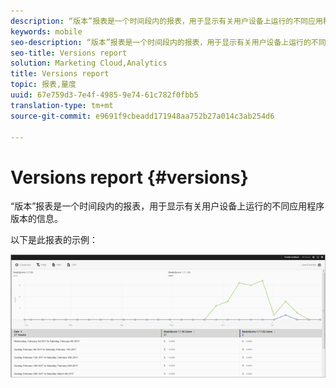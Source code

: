 ```yaml
---
description: “版本”报表是一个时间段内的报表，用于显示有关用户设备上运行的不同应用程序版本的信息。
keywords: mobile
seo-description: “版本”报表是一个时间段内的报表，用于显示有关用户设备上运行的不同应用程序版本的信息。
seo-title: Versions report
solution: Marketing Cloud,Analytics
title: Versions report
topic: 报表,量度
uuid: 67e759d3-7e4f-4985-9e74-61c782f0fbb5
translation-type: tm+mt
source-git-commit: e9691f9cbeadd171948aa752b27a014c3ab254d6

---
```



# Versions report {#versions}

“版本”报表是一个时间段内的报表，用于显示有关用户设备上运行的不同应用程序版本的信息。

以下是此报表的示例：

![](assets/report_versions.png)

